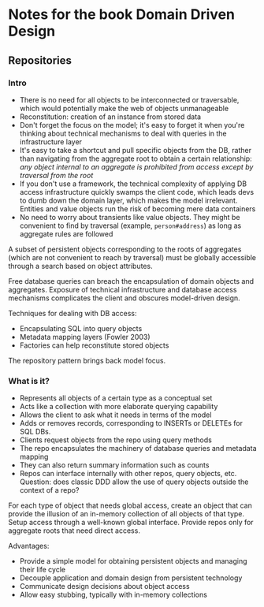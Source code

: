 # Notes for the book Domain Driven Design

## Repositories

### Intro

- There is no need for all objects to be interconnected or
  traversable, which would potentially make the web of objects
  unmanageable
- Reconstitution: creation of an instance from stored data
- Don't forget the focus on the model; it's easy to forget it when
  you're thinking about technical mechanisms to deal with queries in
  the infrastructure layer
- It's easy to take a shortcut and pull specific objects from the DB,
  rather than navigating from the aggregate root to obtain a certain
  relationship: *any object internal to an aggregate is prohibited
  from access except by traversal from the root*
- If you don't use a framework, the technical complexity of applying
  DB access infrastructure quickly swamps the client code, which leads
  devs to dumb down the domain layer, which makes the model
  irrelevant. Entities and value objects run the risk of becoming mere
  data containers
- No need to worry about transients like value objects. They might be
  convenient to find by traversal (example, `person#address`) as long
  as aggregate rules are followed

A subset of persistent objects corresponding to the roots of
aggregates (which are not convenient to reach by traversal) must be
globally accessible through a search based on object attributes.

Free database queries can breach the encapsulation of domain objects
and aggregates. Exposure of technical infrastructure and database
access mechanisms complicates the client and obscures model-driven
design.

Techniques for dealing with DB access:

- Encapsulating SQL into query objects
- Metadata mapping layers (Fowler 2003)
- Factories can help reconstitute stored objects

The repository pattern brings back model focus.

### What is it?

- Represents all objects of a certain type as a conceptual set
- Acts like a collection with more elaborate querying capability
- Allows the client to ask what it needs in terms of the model
- Adds or removes records, corresponding to INSERTs or DELETEs for SQL DBs.
- Clients request objects from the repo using query methods
- The repo encapsulates the machinery of database queries and metadata mapping
- They can also return summary information such as counts
- Repos can interface internally with other repos, query objects, etc.
  Question: does classic DDD allow the use of query objects outside
  the context of a repo?

For each type of object that needs global access, create an object
that can provide the illusion of an in-memory collection of all
objects of that type. Setup access through a well-known global
interface. Provide repos only for aggregate roots that need direct
access.

Advantages:

- Provide a simple model for obtaining persistent objects and managing their life cycle
- Decouple application and domain design from persistent technology
- Communicate design decisions about object access
- Allow easy stubbing, typically with in-memory collections
